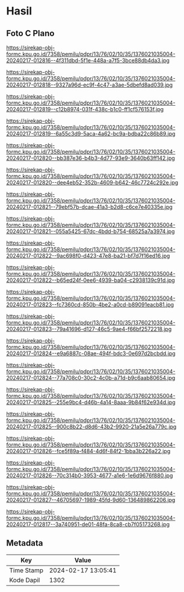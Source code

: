 # Hasil

## Foto C Plano

https://sirekap-obj-formc.kpu.go.id/7358/pemilu/pdpr/13/76/02/10/35/1376021035004-20240217-012816--4f311dbd-5f1e-448a-a7f5-3bce88db4da3.jpg

https://sirekap-obj-formc.kpu.go.id/7358/pemilu/pdpr/13/76/02/10/35/1376021035004-20240217-012818--9327a96d-ec9f-4c47-a3ae-5dbefd8ad039.jpg

https://sirekap-obj-formc.kpu.go.id/7358/pemilu/pdpr/13/76/02/10/35/1376021035004-20240217-012819--c12b8974-031f-438c-b1c0-ff1cf576153f.jpg

https://sirekap-obj-formc.kpu.go.id/7358/pemilu/pdpr/13/76/02/10/35/1376021035004-20240217-012819--6a55c3d9-5aca-4a62-bc9a-bdba22c86b89.jpg

https://sirekap-obj-formc.kpu.go.id/7358/pemilu/pdpr/13/76/02/10/35/1376021035004-20240217-012820--bb387e36-b4b3-4d77-93e9-3640b63ff142.jpg

https://sirekap-obj-formc.kpu.go.id/7358/pemilu/pdpr/13/76/02/10/35/1376021035004-20240217-012820--dee4eb52-352b-4609-b642-46c7724c292e.jpg

https://sirekap-obj-formc.kpu.go.id/7358/pemilu/pdpr/13/76/02/10/35/1376021035004-20240217-012821--79ebf57b-dcae-41a3-b2d8-c6ce7e40335e.jpg

https://sirekap-obj-formc.kpu.go.id/7358/pemilu/pdpr/13/76/02/10/35/1376021035004-20240217-012821--055a5425-67dc-4bdd-b754-68525a7a3974.jpg

https://sirekap-obj-formc.kpu.go.id/7358/pemilu/pdpr/13/76/02/10/35/1376021035004-20240217-012822--9ac698f0-d423-47e8-ba21-bf7d7f16ed16.jpg

https://sirekap-obj-formc.kpu.go.id/7358/pemilu/pdpr/13/76/02/10/35/1376021035004-20240217-012822--b65ed24f-0ee6-4939-ba04-c2938139c91d.jpg

https://sirekap-obj-formc.kpu.go.id/7358/pemilu/pdpr/13/76/02/10/35/1376021035004-20240217-012823--fc7360cd-850b-4be2-a0cd-b89091eacb81.jpg

https://sirekap-obj-formc.kpu.go.id/7358/pemilu/pdpr/13/76/02/10/35/1376021035004-20240217-012823--79a41696-d127-46c5-9ae4-f66bf2572218.jpg

https://sirekap-obj-formc.kpu.go.id/7358/pemilu/pdpr/13/76/02/10/35/1376021035004-20240217-012824--e9a6887c-08ae-494f-bdc3-0e697d2bcbdd.jpg

https://sirekap-obj-formc.kpu.go.id/7358/pemilu/pdpr/13/76/02/10/35/1376021035004-20240217-012824--77a708c0-30c2-4c0b-a71d-b9c6aab80654.jpg

https://sirekap-obj-formc.kpu.go.id/7358/pemilu/pdpr/13/76/02/10/35/1376021035004-20240217-012825--255e9bc4-d46b-4a14-8aaa-9b84f62e934d.jpg

https://sirekap-obj-formc.kpu.go.id/7358/pemilu/pdpr/13/76/02/10/35/1376021035004-20240217-012825--900c8b22-d8d6-43b2-9920-21a5e26a779c.jpg

https://sirekap-obj-formc.kpu.go.id/7358/pemilu/pdpr/13/76/02/10/35/1376021035004-20240217-012826--fce5f89a-f484-4d6f-84f2-1bba3b226a22.jpg

https://sirekap-obj-formc.kpu.go.id/7358/pemilu/pdpr/13/76/02/10/35/1376021035004-20240217-012826--70c314b0-3953-4677-a1e6-1e6d9676f880.jpg

https://sirekap-obj-formc.kpu.go.id/7358/pemilu/pdpr/13/76/02/10/35/1376021035004-20240217-012827--46705697-1989-45fd-9d60-136489862206.jpg

https://sirekap-obj-formc.kpu.go.id/7358/pemilu/pdpr/13/76/02/10/35/1376021035004-20240217-012817--3a740951-de01-48fa-8ca8-cb7f05173268.jpg


## Metadata

| Key        | Value               |
| ---------- | ------------------- |
| Time Stamp | 2024-02-17 13:05:41 |
| Kode Dapil | 1302                |



